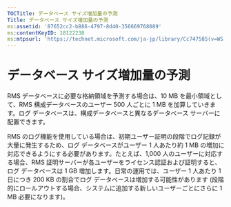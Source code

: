 ```yaml
---
TOCTitle: データベース サイズ増加量の予測
Title: データベース サイズ増加量の予測
ms:assetid: '87652cc2-b886-4797-8d40-356669768089'
ms:contentKeyID: 18122238
ms:mtpsurl: 'https://technet.microsoft.com/ja-jp/library/Cc747585(v=WS.10)'
---
```


データベース サイズ増加量の予測
===============================

RMS データベースに必要な格納領域を予測する場合は、10 MB を最小領域として、RMS 構成データベースのユーザー 500 人ごとに 1 MB を加算していきます。ログ データベースは、構成データベースと異なるデータベース サーバーに配置できます。

RMS のログ機能を使用している場合は、初期ユーザー証明の段階でログ記録が大量に発生するため、ログ データベースがユーザー 1 人あたり約 1 MB の増加に対応できるようにする必要があります。たとえば、1,000 人のユーザーに対応する場合、RMS 証明サーバーが各ユーザーをライセンス認証および証明すると、ログ データベースは 1 GB 増加します。日常の運用では、ユーザー 1 人あたり 1 日につき 200 KB の割合でログ データベースは増加する可能性があります (段階的にロールアウトする場合、システムに追加する新しいユーザーごとにさらに 1 MB 必要になります)。
